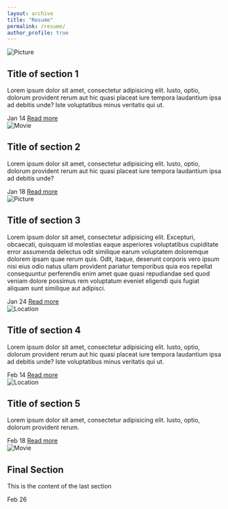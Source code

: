 ```yaml
---
layout: archive
title: "Resume"
permalink: /resume/
author_profile: true
---
```


<html>
 <head>
  <link rel="stylesheet" type="text/css" href="assets/css/resume_css.css">
 </head>
<body>
	<section class="cd-timeline js-cd-timeline">
		<div class="container container--lg cd-timeline__container">
			<div class="cd-timeline__block">
				<div class="cd-timeline__img cd-timeline__img--picture">
					<img src="assets/img/cd-icon-picture.svg" alt="Picture">
				</div> <!-- cd-timeline__img -->
				<div class="cd-timeline__content text-component">
					<h2>Title of section 1</h2>
					<p class="text--subtle">Lorem ipsum dolor sit amet, consectetur adipisicing elit. Iusto, optio, dolorum provident rerum aut hic quasi placeat iure tempora laudantium ipsa ad debitis unde? Iste voluptatibus minus veritatis qui ut.</p>
          <div class="flex flex--space-between flex--center-y">
            <span class="cd-timeline__date">Jan 14</span>
            <a href="#0" class="btn btn--subtle">Read more</a>
          </div>
				</div> <!-- cd-timeline__content -->
			</div> <!-- cd-timeline__block -->
			<div class="cd-timeline__block">
				<div class="cd-timeline__img cd-timeline__img--movie">
					<img src="assets/img/cd-icon-movie.svg" alt="Movie">
				</div> <!-- cd-timeline__img -->
				<div class="cd-timeline__content text-component">
					<h2>Title of section 2</h2>
					<p class="text--subtle">Lorem ipsum dolor sit amet, consectetur adipisicing elit. Iusto, optio, dolorum provident rerum aut hic quasi placeat iure tempora laudantium ipsa ad debitis unde?</p>
          <div class="flex flex--space-between flex--center-y">
            <span class="cd-timeline__date">Jan 18</span>
            <a href="#0" class="btn btn--subtle">Read more</a>
          </div>
				</div> <!-- cd-timeline__content -->
			</div> <!-- cd-timeline__block -->
			<div class="cd-timeline__block">
				<div class="cd-timeline__img cd-timeline__img--picture">
					<img src="assets/img/cd-icon-picture.svg" alt="Picture">
				</div> <!-- cd-timeline__img -->
				<div class="cd-timeline__content text-component">
					<h2>Title of section 3</h2>
					<p class="text--subtle">Lorem ipsum dolor sit amet, consectetur adipisicing elit. Excepturi, obcaecati, quisquam id molestias eaque asperiores voluptatibus cupiditate error assumenda delectus odit similique earum voluptatem doloremque dolorem ipsam quae rerum quis. Odit, itaque, deserunt corporis vero ipsum nisi eius odio natus ullam provident pariatur temporibus quia eos repellat consequuntur perferendis enim amet quae quasi repudiandae sed quod veniam dolore possimus rem voluptatum eveniet eligendi quis fugiat aliquam sunt similique aut adipisci.</p>
          <div class="flex flex--space-between flex--center-y">
            <span class="cd-timeline__date">Jan 24</span>
            <a href="#0" class="btn btn--subtle">Read more</a>
          </div>
				</div> <!-- cd-timeline__content -->
			</div> <!-- cd-timeline__block -->
			<div class="cd-timeline__block">
				<div class="cd-timeline__img cd-timeline__img--location">
					<img src="assets/img/cd-icon-location.svg" alt="Location">
				</div> <!-- cd-timeline__img -->
				<div class="cd-timeline__content text-component">
					<h2>Title of section 4</h2>
					<p class="text--subtle">Lorem ipsum dolor sit amet, consectetur adipisicing elit. Iusto, optio, dolorum provident rerum aut hic quasi placeat iure tempora laudantium ipsa ad debitis unde? Iste voluptatibus minus veritatis qui ut.</p>
					<div class="flex flex--space-between flex--center-y">
            <span class="cd-timeline__date">Feb 14</span>
            <a href="#0" class="btn btn--subtle">Read more</a>
          </div>
				</div> <!-- cd-timeline__content -->
			</div> <!-- cd-timeline__block -->
			<div class="cd-timeline__block">
				<div class="cd-timeline__img cd-timeline__img--location">
					<img src="assets/img/cd-icon-location.svg" alt="Location">
				</div> <!-- cd-timeline__img -->
				<div class="cd-timeline__content text-component">
					<h2>Title of section 5</h2>
					<p class="text--subtle">Lorem ipsum dolor sit amet, consectetur adipisicing elit. Iusto, optio, dolorum provident rerum.</p>
          <div class="flex flex--space-between flex--center-y">
            <span class="cd-timeline__date">Feb 18</span>
            <a href="#0" class="btn btn--subtle">Read more</a>
          </div>
				</div> <!-- cd-timeline__content -->
			</div> <!-- cd-timeline__block -->
			<div class="cd-timeline__block">
				<div class="cd-timeline__img cd-timeline__img--movie">
					<img src="assets/img/cd-icon-movie.svg" alt="Movie">
				</div> <!-- cd-timeline__img -->
				<div class="cd-timeline__content text-component">
					<h2>Final Section</h2>
					<p class="text--subtle">This is the content of the last section</p>
					<div class="flex flex--space-between flex--center-y">
            <span class="cd-timeline__date">Feb 26</span>
          </div>
				</div> <!-- cd-timeline__content -->
			</div> <!-- cd-timeline__block -->
		</div>
	</section> <!-- cd-timeline -->
</body>
</html>


   

